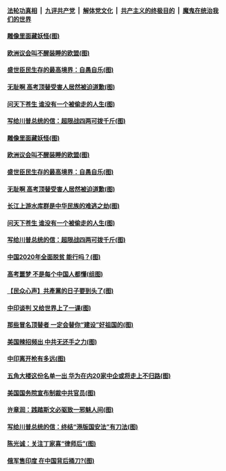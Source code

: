 

####  [法轮功真相](../../../../basic/blob/master/README.md?t=06291131) &nbsp;|&nbsp; [九评共产党](../../../../9ping.md/blob/master/README.md?t=06291131) &nbsp;|&nbsp; [解体党文化](../../../../jtdwh.md/blob/master/README.md?t=06291131)  &nbsp;|&nbsp; [共产主义的终极目的](../../../../gczydzjmd.md/blob/master/README.md?t=06291131) &nbsp;|&nbsp; [魔鬼在统治我们的世界](../../../../mgztzwmdsj.md/blob/master/README.md?t=06291131) 

#### [雕像里面藏妖怪(图)](../pages/p4/937959.md?t=06291131) 

#### [欧洲议会叫不醒装睡的欧盟(图)](../pages/p4/938033.md?t=06291131) 

#### [盛世臣民生存的最高境界：自愚自乐(图)](../pages/p4/938023.md?t=06291131) 

#### [无耻啊 高考顶替受害人居然被迫道歉(图)](../pages/p4/938030.md?t=06291131) 

#### [问天下苍生 谁没有一个被偷走的人生(图)](../pages/p4/938026.md?t=06291131) 

#### [写给川普总统的信：超限战四两可拨千斤(图)](../pages/p4/938021.md?t=06291131) 

#### [雕像里面藏妖怪(图)](../pages/p4/937959.md?t=06291131) 

#### [欧洲议会叫不醒装睡的欧盟(图)](../pages/p4/938033.md?t=06291131) 

#### [盛世臣民生存的最高境界：自愚自乐(图)](../pages/p4/938023.md?t=06291131) 

#### [无耻啊 高考顶替受害人居然被迫道歉(图)](../pages/p4/938030.md?t=06291131) 

#### [长江上游水库群是中华民族的难逃之劫(图)](../pages/p4/938022.md?t=06291131) 

#### [问天下苍生 谁没有一个被偷走的人生(图)](../pages/p4/938026.md?t=06291131) 

#### [写给川普总统的信：超限战四两可拨千斤(图)](../pages/p4/938021.md?t=06291131) 

#### [中国2020年全面脱贫 能行吗？(图)](../pages/p4/937928.md?t=06291131) 

#### [高考噩梦 不是每个中国人都懂(组图)](../pages/p4/937927.md?t=06291131) 

#### [【民众心声】共產黨的日子要到头了(图)](../pages/p4/937474.md?t=06291131) 

#### [中印谈判 又给世界上了一课(图)](../pages/p4/937868.md?t=06291131) 

#### [那些冒名顶替者 一定会替你“建设”好祖国的(图)](../pages/p4/937925.md?t=06291131) 

#### [美国辣招频出 中共无还手之力(图)](../pages/p4/937916.md?t=06291131) 

#### [中印离开枪有多远(图)](../pages/p4/937913.md?t=06291131) 

#### [五角大楼这份名单一出 华为在内20家中企或将走上不归路(图)](../pages/p4/937820.md?t=06291131) 

#### [美国国务院宣布制裁中共官员(图)](../pages/p4/937844.md?t=06291131) 

#### [许章润：践踏斯文必驱致一邪魅人间(图)](../pages/p4/937826.md?t=06291131) 

#### [写给川普总统的信：终结“港版国安法”有刀法(图)](../pages/p4/937833.md?t=06291131) 

#### [陈光诚：关注丁家喜“律师后”(图)](../pages/p4/937827.md?t=06291131) 

#### [俄军售印度 在中国背后捅刀?(图)](../pages/p4/937825.md?t=06291131) 

